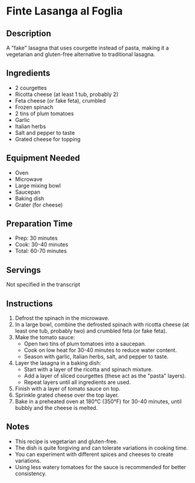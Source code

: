 # Finte Lasanga al Foglia

## Description
A "fake" lasagna that uses courgette instead of pasta, making it a vegetarian and gluten-free alternative to traditional lasagna.

## Ingredients
- 2 courgettes
- Ricotta cheese (at least 1 tub, probably 2)
- Feta cheese (or fake feta), crumbled
- Frozen spinach
- 2 tins of plum tomatoes
- Garlic
- Italian herbs
- Salt and pepper to taste
- Grated cheese for topping

## Equipment Needed
- Oven
- Microwave
- Large mixing bowl
- Saucepan
- Baking dish
- Grater (for cheese)

## Preparation Time
- Prep: 30 minutes
- Cook: 30-40 minutes
- Total: 60-70 minutes

## Servings
Not specified in the transcript

## Instructions
1. Defrost the spinach in the microwave.
2. In a large bowl, combine the defrosted spinach with ricotta cheese (at least one tub, probably two) and crumbled feta (or fake feta).
3. Make the tomato sauce:
   - Open two tins of plum tomatoes into a saucepan.
   - Cook on low heat for 30-40 minutes to reduce water content.
   - Season with garlic, Italian herbs, salt, and pepper to taste.
4. Layer the lasagna in a baking dish:
   - Start with a layer of the ricotta and spinach mixture.
   - Add a layer of sliced courgettes (these act as the "pasta" layers).
   - Repeat layers until all ingredients are used.
5. Finish with a layer of tomato sauce on top.
6. Sprinkle grated cheese over the top layer.
7. Bake in a preheated oven at 180°C (350°F) for 30-40 minutes, until bubbly and the cheese is melted.

## Notes
- This recipe is vegetarian and gluten-free.
- The dish is quite forgiving and can tolerate variations in cooking time.
- You can experiment with different spices and cheeses to create variations.
- Using less watery tomatoes for the sauce is recommended for better consistency.

